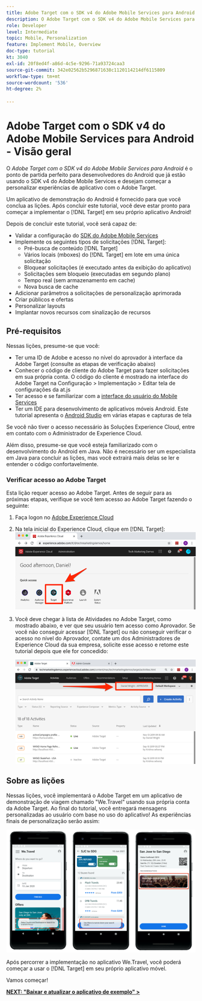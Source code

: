 ```yaml
---
title: Adobe Target com o SDK v4 do Adobe Mobile Services para Android
description: O Adobe Target com o SDK v4 do Adobe Mobile Services para Android é o ponto de partida perfeito para desenvolvedores do Android que já estão usando o SDK v4 do Adobe Mobile Services e desejam começar a personalizar experiências de aplicativo com o Adobe Target.
role: Developer
level: Intermediate
topic: Mobile, Personalization
feature: Implement Mobile, Overview
doc-type: tutorial
kt: 3040
exl-id: 20f8ed4f-a86d-4c5e-9296-71a93724caa3
source-git-commit: 342e02562b5296871638c1120114214df6115809
workflow-type: tm+mt
source-wordcount: '536'
ht-degree: 2%

---
```


# Adobe Target com o SDK v4 do Adobe Mobile Services para Android - Visão geral

O _Adobe Target com o SDK v4 do Adobe Mobile Services para Android_ é o ponto de partida perfeito para desenvolvedores do Android que já estão usando o SDK v4 do Adobe Mobile Services e desejam começar a personalizar experiências de aplicativo com o Adobe Target.

Um aplicativo de demonstração do Android é fornecido para que você conclua as lições. Após concluir este tutorial, você deve estar pronto para começar a implementar o [!DNL Target] em seu próprio aplicativo Android!

Depois de concluir este tutorial, você será capaz de:

* Validar a configuração do [SDK do Adobe Mobile Services](https://experienceleague.adobe.com/docs/mobile-services/android/getting-started-android/requirements.html?lang=en)
* Implemente os seguintes tipos de solicitações [!DNL Target]:
   * Pré-busca de conteúdo [!DNL Target]
   * Vários locais (mboxes) do [!DNL Target] em lote em uma única solicitação
   * Bloquear solicitações (é executado antes da exibição do aplicativo)
   * Solicitações sem bloqueio (executadas em segundo plano)
   * Tempo real (sem armazenamento em cache)
   * Nova busca de cache
* Adicionar parâmetros a solicitações de personalização aprimorada
* Criar públicos e ofertas
* Personalizar layouts
* Implantar novos recursos com sinalização de recursos

## Pré-requisitos

Nessas lições, presume-se que você:

* Ter uma ID de Adobe e acesso no nível do aprovador à interface da Adobe Target (consulte as etapas de verificação abaixo)
* Conhecer o código de cliente do Adobe Target para fazer solicitações em sua própria conta. O código do cliente é mostrado na interface do Adobe Target na   Configuração > Implementação > Editar tela de configurações da at.js
* Ter acesso e se familiarizar com a [interface do usuário do Mobile Services](https://mobilemarketing.adobe.com/)
* Ter um IDE para desenvolvimento de aplicativos móveis Android. Este tutorial apresenta o [Android Studio](https://developer.android.com/studio/install) em várias etapas e capturas de tela

Se você não tiver o acesso necessário às Soluções Experience Cloud, entre em contato com o Administrador de Experience Cloud.

Além disso, presume-se que você esteja familiarizado com o desenvolvimento do Android em Java. Não é necessário ser um especialista em Java para concluir as lições, mas você extrairá mais delas se ler e entender o código confortavelmente.

### Verificar acesso ao Adobe Target

Esta lição requer acesso ao Adobe Target. Antes de seguir para as próximas etapas, verifique se você tem acesso ao Adobe Target fazendo o seguinte:

1. Faça logon no [Adobe Experience Cloud](https://experience.adobe.com/)
1. Na tela inicial do Experience Cloud, clique em [!DNL Target]:
   ![Tela inicial do Experience Cloud](assets/aec_homeScreen_clickTarget.png)
1. Você deve chegar à lista de Atividades no Adobe Target, como mostrado abaixo, e ver que seu usuário tem acesso como Aprovador. Se você não conseguir acessar [!DNL Target] ou não conseguir verificar o acesso no nível do Aprovador, contate um dos Administradores de Experience Cloud da sua empresa, solicite esse acesso e retome este tutorial depois que ele for concedido:

   ![IU DO Adobe](assets/targetUI_approver.png)

## Sobre as lições

Nessas lições, você implementará o Adobe Target em um aplicativo de demonstração de viagem chamado &quot;We.Travel&quot; usando sua própria conta da Adobe Target. Ao final do tutorial, você entregará mensagens personalizadas ao usuário com base no uso do aplicativo! As experiências finais de personalização serão assim:

![Aplicativo We.Travel final](assets/overview_final_result.jpg)

Após percorrer a implementação no aplicativo We.Travel, você poderá começar a usar o [!DNL Target] em seu próprio aplicativo móvel.

Vamos começar!

**[NEXT: &quot;Baixar e atualizar o aplicativo de exemplo&quot; >](download-and-update-the-sample-app.md)**
